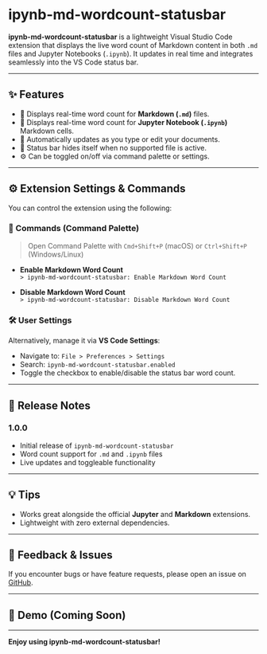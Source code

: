 # ipynb-md-wordcount-statusbar

**ipynb-md-wordcount-statusbar** is a lightweight Visual Studio Code extension that displays the live word count of Markdown content in both `.md` files and Jupyter Notebooks (`.ipynb`). It updates in real time and integrates seamlessly into the VS Code status bar.

---

## ✨ Features

- 📄 Displays real-time word count for **Markdown (`.md`)** files.
- 📓 Displays real-time word count for **Jupyter Notebook (`.ipynb`)** Markdown cells.
- 🔄 Automatically updates as you type or edit your documents.
- 👻 Status bar hides itself when no supported file is active.
- ⚙️ Can be toggled on/off via command palette or settings.

---

## ⚙️ Extension Settings & Commands

You can control the extension using the following:

### 🧩 Commands (Command Palette)

> Open Command Palette with `Cmd+Shift+P` (macOS) or `Ctrl+Shift+P` (Windows/Linux)

- **Enable Markdown Word Count**  
  `> ipynb-md-wordcount-statusbar: Enable Markdown Word Count`

- **Disable Markdown Word Count**  
  `> ipynb-md-wordcount-statusbar: Disable Markdown Word Count`

### 🛠 User Settings

Alternatively, manage it via **VS Code Settings**:

- Navigate to: `File > Preferences > Settings`
- Search: `ipynb-md-wordcount-statusbar.enabled`
- Toggle the checkbox to enable/disable the status bar word count.

---

## 📝 Release Notes

### 1.0.0

- Initial release of `ipynb-md-wordcount-statusbar`
- Word count support for `.md` and `.ipynb` files
- Live updates and toggleable functionality

---

## 💡 Tips

- Works great alongside the official **Jupyter** and **Markdown** extensions.
- Lightweight with zero external dependencies.

---

## 📢 Feedback & Issues

If you encounter bugs or have feature requests, please open an issue on [GitHub](https://github.com/BenLHodder/ipynb-md-wordcount-statusbar/issues).

---

## 🧪 Demo (Coming Soon)


---

**Enjoy using ipynb-md-wordcount-statusbar!**
